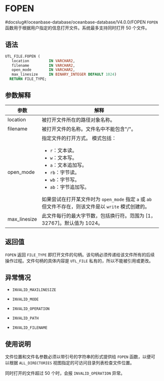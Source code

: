 FOPEN 
==========================
#docslug#/oceanbase-database/oceanbase-database/V4.0.0/FOPEN
`FOPEN` 函数用于根据用户指定的信息打开文件。系统最多支持同时打开 50 个文件。

语法 
-----------------------

```sql
UTL_FILE.FOPEN (
   location         IN VARCHAR2,
   filename         IN VARCHAR2,
   open_mode        IN VARCHAR2,
   max_linesize     IN BINARY_INTEGER DEFAULT 1024) 
  RETURN FILE_TYPE;
```



参数解释 
-------------------------



|      参数      |                                                                                                                                                                                                                解释                                                                                                                                                                                                                 |
|--------------|-----------------------------------------------------------------------------------------------------------------------------------------------------------------------------------------------------------------------------------------------------------------------------------------------------------------------------------------------------------------------------------------------------------------------------------|
| location     | 被打开文件所在的路径对象名称。                                                                                                                                                                                                                                                                                                                                                                                                                   |
| filename     | 被打开文件的名称。文件名中不能包含"/"。                                                                                                                                                                                                                                                                                                                                                                                                             |
| open_mode    | 指定文件的打开方式。 模式包括： <ul><li> `r`：文本读。    </li><li> `w`：文本写。    </li><li> `a`：文本追加写。    </li><li> `rb`：字节读。    </li><li>`wb`：字节写。    </li><li> `ab`：字节追加写。</li></ul>   如果尝试在打开某文件时为 `open_mode` 指定 `a` 或 `ab` 但文件不存在，则该文件是以 `write` 模式创建的。 |
| max_linesize | 此文件每行的最大字节数，包括换行符。范围为 \[1，32767\]。默认值为 1024。                                                                                                                                                                                                                                                                                                                                                                                      |



返回值 
------------------------

`FOPEN` 返回 `FILE_TYPE` 即打开文件的句柄。该句柄必须传递给该文件所有的后续操作过程。文件句柄的具体内容是 `UTL_FILE` 私有的，所以不能被引用或更改。

异常情况 
-------------------------

* `INVALID_MAXILINESIZE`

  

* `INVALID_MODE`

  

* `INVALID_OPERATION`

  

* `INVALID_PATH`

  

* `INVALID_FILENAME`

  




使用说明 
-------------------------

文件位置和文件名参数必须以带引号的字符串的形式提供给 `FOPEN` 函数，以便可以根据 `ALL_DIRECTORIES` 视图指定的可访问目录列表检查文件位置。

同时打开的文件超过 50 个时，会报 `INVALID_OPERATION` 异常。

